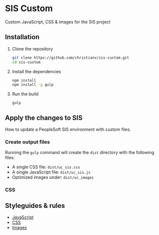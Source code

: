 # SIS Custom

Custom JavaScript, CSS & images for the SIS project

## Installation

1. Clone the repository

    ```bash
    git clone https://github.com/christianv/sis-custom.git
    cd sis-custom
    ```

1. Install the dependencies

    ```bash
    npm install
    npm install -g gulp
    ```

1. Run the build

    ```
    gulp
    ```

## Apply the changes to SIS

How to update a PeopleSoft SIS environment with custom files.

### Create output files

Running the `gulp` command will create the `dist` directory with the following files:

* A single CSS file: `dist/uc_sis.css`
* A single JavaScript file: `dist/uc_sis.js`
* Optimized images under: `dist/uc_images`

### CSS



## Styleguides & rules

* [JavaScript](docs/styleguides/javascript.md)
* [CSS](docs/styleguides/css.md)
* [Images](docs/styleguides/images.md)
